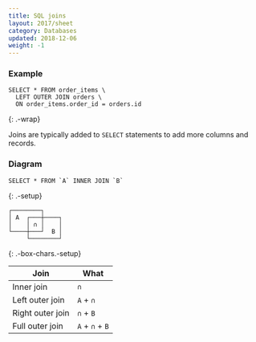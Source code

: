 ```yaml
---
title: SQL joins
layout: 2017/sheet
category: Databases
updated: 2018-12-06
weight: -1
---
```


### Example

```
SELECT * FROM order_items \
  LEFT OUTER JOIN orders \
  ON order_items.order_id = orders.id
```
{: .-wrap}

Joins are typically added to `SELECT` statements to add more columns and records.

### Diagram

```
SELECT * FROM `A` INNER JOIN `B`
```
{: .-setup}

```
┌────────┐
│ A  ┌───┼────┐
│    │ ∩ │    │
└────┼───┘  B │
     └────────┘
```
{: .-box-chars.-setup}

| Join             | What            |
| ----             | ----            |
| Inner join       | `∩`             |
| Left outer join  | `A` + `∩`       |
| Right outer join | `∩` + `B`       |
| Full outer join  | `A` + `∩` + `B` |
